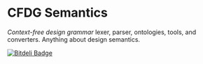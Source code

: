 CFDG Semantics
===========

*Context-free design grammar* lexer, parser, ontologies, tools, and converters. Anything about design semantics.

[![Bitdeli Badge](https://d2weczhvl823v0.cloudfront.net/morteza/cfdg-semantics/trend.png)](https://bitdeli.com/free "Bitdeli Badge")

